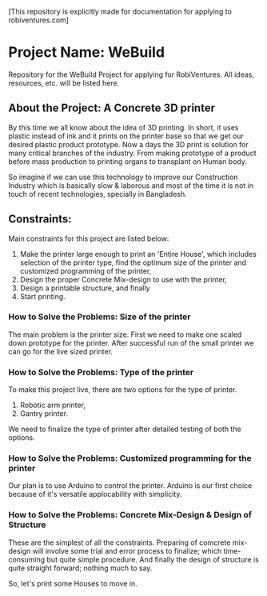 [This repository is explicitly made for documentation for applying to robiventures.com]

# Project Name: WeBuild
Repository for the WeBuild Project for applying for RobiVentures. All ideas, resources, etc. will be listed here.

## About the Project: A Concrete 3D printer
By this time we all know about the idea of 3D printing. In short, it uses plastic instead of ink and it prints on the printer base so that we get our desired plastic product prototype. Now a days the 3D print is solution for many critical branches of the industry. From making prototype of a product before mass production to printing organs to transplant on Human body.

So imagine if we can use this technology to improve our Construction Industry which is basically slow & laborous and most of the time it is not in touch of recent technologies, specially in Bangladesh.

## Constraints:
Main constraints for this project are listed below:
1. Make the printer large enough to print an 'Entire House', which includes selection of the printer type, find the optimum size of the printer and customized programming of the printer,
2. Design the proper Concrete Mix-design to use with the printer, 
3. Design a printable structure, and finally
4. Start printing.

### How to Solve the Problems: Size of the printer
The main problem is the printer size. First we need to make one scaled down prototype for the printer. After successful run of the small printer we can go for the live sized printer.

### How to Solve the Problems: Type of the printer
To make this project live, there are two options for the type of printer.
1. Robotic arm printer,
2. Gantry printer.

We need to finalize the type of printer after detailed testing of both the options.

### How to Solve the Problems: Customized programming for the printer
Our plan is to use Arduino to control the printer. Arduino is our first choice because of it's versatile applocability with simplicity.

### How to Solve the Problems: Concrete Mix-Design & Design of Structure
These are the simplest of all the constraints. Preparing of comcrete mix-design will involve some trial and error process to finalize; which time-consuming but quite simple procedure.
And finally the design of structure is quite straight forward; nothing much to say.

So, let's print some Houses to move in.
